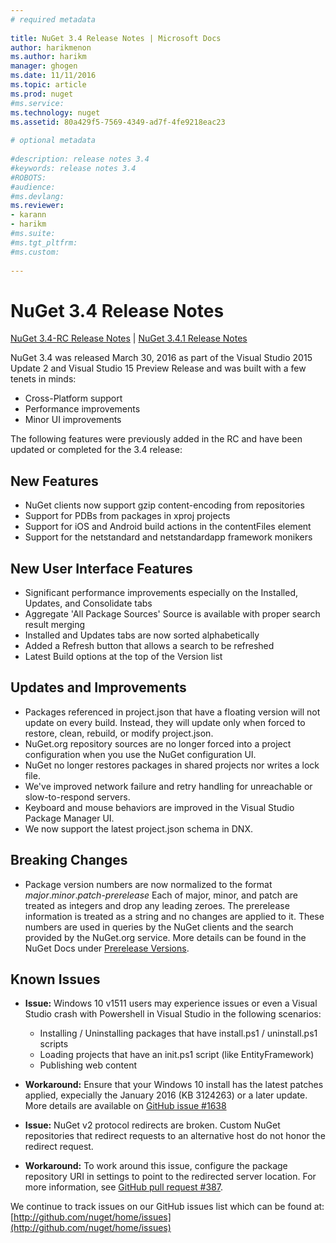 ```yaml
--- 
# required metadata 
 
title: NuGet 3.4 Release Notes | Microsoft Docs 
author: harikmenon
ms.author: harikm 
manager: ghogen 
ms.date: 11/11/2016 
ms.topic: article 
ms.prod: nuget 
#ms.service: 
ms.technology: nuget 
ms.assetid: 80a429f5-7569-4349-ad7f-4fe9218eac23 
 
# optional metadata 
 
#description: release notes 3.4
#keywords: release notes 3.4
#ROBOTS: 
#audience: 
#ms.devlang: 
ms.reviewer:  
- karann 
- harikm 
#ms.suite:  
#ms.tgt_pltfrm: 
#ms.custom: 
 
--- 
```


# NuGet 3.4 Release Notes

[NuGet 3.4-RC Release Notes](../release-notes/nuget-3.4-RC.md) | [NuGet 3.4.1 Release Notes](../release-notes/nuget-3.4.1.md)

NuGet 3.4 was released March 30, 2016 as part of the Visual Studio 2015 Update 2 and Visual Studio 15 Preview Release and was built with a few tenets in minds:

*  Cross-Platform support
*  Performance improvements
*  Minor UI improvements

The following features were previously added in the RC and have been updated or completed for the 3.4 release:  

## New Features

* NuGet clients now support gzip content-encoding from repositories
* Support for PDBs from packages in xproj projects
* Support for iOS and Android build actions in the contentFiles element
* Support for the netstandard and netstandardapp framework monikers

## New User Interface Features

* Significant performance improvements especially on the Installed, Updates, and Consolidate tabs
* Aggregate 'All Package Sources' Source is available with proper search result merging
* Installed and Updates tabs are now sorted alphabetically
* Added a Refresh button that allows a search to be refreshed
* Latest Build options at the top of the Version list

## Updates and Improvements

* Packages referenced in project.json that have a floating version will not update on every build. Instead, they will update only when forced to restore, clean, rebuild, or modify project.json.
* NuGet.org repository sources are no longer forced into a project configuration when you use the NuGet configuration UI.
* NuGet no longer restores packages in shared projects nor writes a lock file.
* We've improved network failure and retry handling for unreachable or slow-to-respond servers.
* Keyboard and mouse behaviors are improved in the Visual Studio Package Manager UI.
* We now support the latest project.json schema in DNX.

## Breaking Changes

* Package version numbers are now normalized to the format *major*.*minor*.*patch*-*prerelease*   Each of major, minor, and patch are treated as integers and drop any leading zeroes.  The prerelease information is treated as a string and no changes are applied to it. These numbers are used in queries by the NuGet clients and the search provided by the NuGet.org service.  More details can be found in the NuGet Docs under [Prerelease Versions](../create-packages/prerelease-packages.md).

## Known Issues

* **Issue:** Windows 10 v1511 users may experience issues or even a Visual Studio crash with Powershell in Visual Studio in the following scenarios:
    * Installing / Uninstalling packages that have install.ps1 / uninstall.ps1 scripts
    * Loading projects that have an init.ps1 script (like EntityFramework)
    * Publishing web content

* **Workaround:** Ensure that your Windows 10 install has the latest patches applied, expecially the January 2016 (KB 3124263) or a later update.  More details are available on [GitHub issue #1638](http://github.com/nuget/home/issues/1638)

* **Issue:** NuGet v2 protocol redirects are broken.
Custom NuGet repositories that redirect requests to an alternative host do not honor the redirect request.
* **Workaround:**  To work around this issue, configure the package repository URI in settings to point to the redirected server location.
For more information, see [GitHub pull request #387](https://github.com/NuGet/NuGet.Client/pull/387).

We continue to track issues on our GitHub issues list which can be found at: [http://github.com/nuget/home/issues](http://github.com/nuget/home/issues)